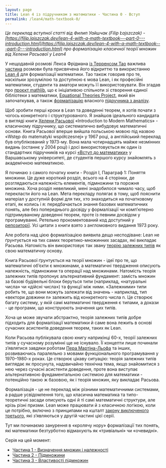 ```yaml
---
layout: page
title: Lean 4 із підручником з математики - Частина 0 - Вступ
permalink: /lean4/math-textbook-0/
---
```


*Це переклад вступної статті від Филип Уайшчак (Filip Łajszczak) - [https://filip.lajszczak.dev/lean-4-with-a-math-textbook---part-0---introduction.html](https://filip.lajszczak.dev/lean-4-with-a-math-textbook---part-0---introduction.html) про формалізацію класичної теорії множин від Хелени Расьової у Lean4*

У нещодавній розмові Лекса Фрідмана [із Терренсом Тао](https://lexfridman.com/terence-tao) важлива [частина](https://lexfridman.com/terence-tao-transcript#chapter10_ai_assisted_theorem_proving) розмови була присвячена його відкриттю та використанню [Lean 4](https://lean-lang.org/) для формалізації математики. Тао також говорив про те, наскільки зрозумілою та доступною є мова Lean, і як професійні математики, студенти та аматори можуть її використовувати. Він згадав про [проєкт mathlib](https://github.com/leanprover-community/mathlib4), що є ініціативою спільноти зі створення єдиної бібліотеки з математики, [Equational Theories Project](https://teorth.github.io/equational_theories/), який він започаткував, а також [формалізацію](https://github.com/teorth/analysis) власного [підручника з аналізу](https://terrytao.wordpress.com/books/analysis-i/).

Щоб зробити перші кроки в Lean та доведенні теорем, я хотів почати з чогось конкретного і структурованого. Я знайшов ідеального кандидата в вигляді книги [Хелени Расьової](https://en.wikipedia.org/wiki/Helena_Rasiowa) «Introduction to Modern Mathematics» - класичному підручнику, що систематично вибудовує математичні основи. Книга Расьової вперше вийшла польською мовою під назвою «Wstęp do matematyki współczesnej» у 1967 році, а англійський переклад був опублікований у 1973-му. Вона мала чотирнадцять майже незмінних видань (останнє у 2004 році) і досі використовується як один із стандартних підручників на курсі [«Вступ до математики»](https://usosweb.mimuw.edu.pl/kontroler.php?_action=katalog2/przedmioty/pokazPrzedmiot&kod=1000-111bWMAa) у Варшавському університеті, де студентів першого курсу знайомлять з академічною математикою.

Я починаю з самого початку книги - Розділ I, Параграф 1: Поняття множини. Це дуже короткий розділ, всього на 4 сторінки, де розглядаються належність елементів, підмножини та порожня множина. Хоча розділ невеликий, мені знадобилося чимало часу, щоб перекласти його на Lean. Мета перекладу полягає в тому, щоб пояснити матеріал у доступній формі для тих, хто знаходиться на початковому етапі, як колись і я: передбачається знання базових математичних понять, але без попереднього досвіду у формалізації чи комп’ютерно підтримуваному доведенні теорем, проте із певним досвідом у програмуванні. Ретельно прокоментований код доступний у [репозиторії](https://github.com/filiplajszczak/rasiowa-formalization/blob/master/Rasiowa/Section1.lean). Усі цитати з книги взято з англомовного видання 1973 року.

Але робота над цією формалізацією виявила дещо несподіване: Lean не ґрунтується на тих самих теоретико-множинних засадах, які викладає Расьова. Натомість він використовує так звану [теорію залежних типів](https://en.wikipedia.org/wiki/Dependent_type) як свою математичну основу.

Книга Расьової ґрунтується на теорії множин - ідеї про те, що математичні об’єкти є множинами, а математичні твердження описують належність, підмножини та операції над множинами. Натомість теорія залежних типів пропонує альтернативний фундамент: замість множин за базові будівельні блоки беруться типи (наприклад, «натуральні числа» чи «дійсні числа») та функції між ними. «Залежними» типи робить те, що вони можуть залежати від значень - наприклад, тип «вектори довжини n» залежить від конкретного числа n. Це створює багату систему, у якій самі математичні твердження є типами, а докази - це програми, що конструюють значення цих типів.

Хоча це може звучати абстрактно, теорія залежних типів добре підходить для формалізації математики й саме вона лежить в основі сучасних асистентів доведення теорем, таких як Lean.

Коли Расьова публікувала свою книгу наприкінці 60-х, теорії залежних типів у сучасному розумінні ще не існувало. Її концепти лише починали з’являтися завдяки роботам [Пера Мартіна-Льофа](https://en.wikipedia.org/wiki/Per_Martin-L%C3%B6f) та інших, розвиваючись паралельно з мовами функціонального програмування у 1970–1980-х роках. Це створює цікаву ситуацію: теорія залежних типів виглядає як просунута, надзвичайно технічна тема, якщо знайомитися з нею через сучасні асистенти доведення, проте вона виступає альтернативною фундаментальною системою для математики - потенційно такою ж базовою, як і теорія множин, яку викладає Расьова.

Формалізація - це не переклад між різними математичними системами, а радше усвідомлення того, що класична математика та типо-теоретичні засади описують одні й ті самі математичні структури, але крізь різні призми. Lean може працювати й з класичною логікою, коли це потрібно, включно з принципами на кшталт [закону виключеного третього](https://en.wikipedia.org/wiki/Law_of_excluded_middle), які з’являються у другій частині цієї серії.

Тут ми починаємо занурення в «кролячу нору» формалізації тих понять, які математики безтурботно відмахують як «тривіальні» чи «очевидні».

Серія на цей момент:

- [Частина 1 - Визначення множин і належності](/lean4/math-textbook-1/)
- [Частина 2 - Підмножини](/lean4/math-textbook-2/)
- [Частина 3 - Властивості підмножин](/lean4/math-textbook-3/)